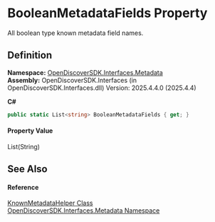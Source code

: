 # BooleanMetadataFields Property


All boolean type known metadata field names.



## Definition
**Namespace:** <a href="520b27cc-9ac9-4549-2981-558ed96ae428">OpenDiscoverSDK.Interfaces.Metadata</a>  
**Assembly:** OpenDiscoverSDK.Interfaces (in OpenDiscoverSDK.Interfaces.dll) Version: 2025.4.4.0 (2025.4.4)

**C#**
``` C#
public static List<string> BooleanMetadataFields { get; }
```



#### Property Value
List(String)

## See Also


#### Reference
<a href="a94c5f4f-83d7-256c-91bc-63929ed8423b">KnownMetadataHelper Class</a>  
<a href="520b27cc-9ac9-4549-2981-558ed96ae428">OpenDiscoverSDK.Interfaces.Metadata Namespace</a>  
